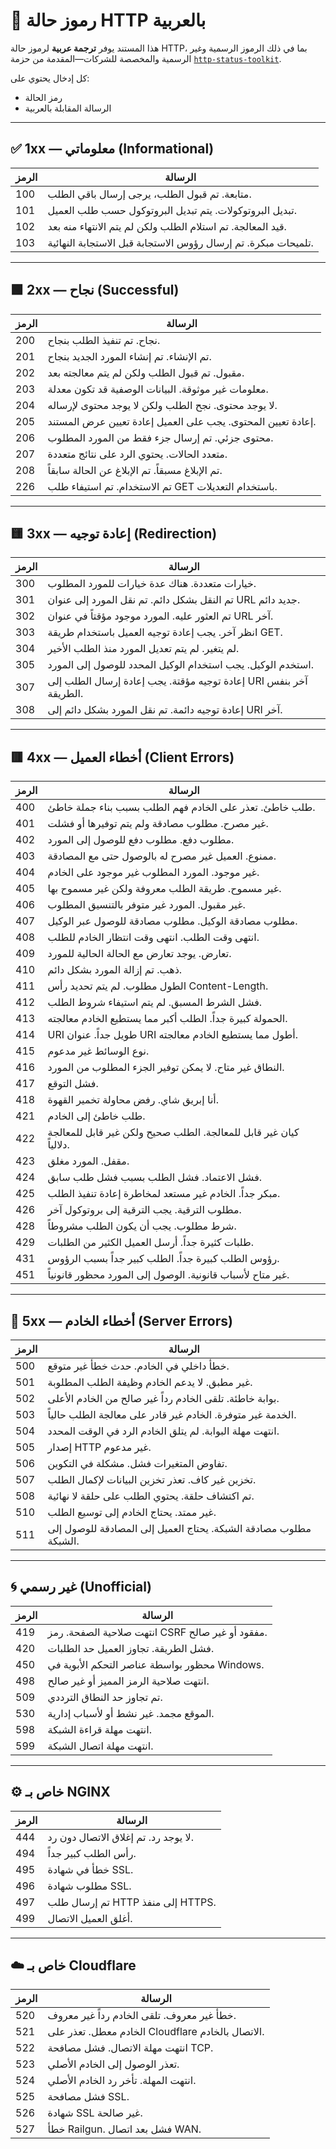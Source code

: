 # 📘 رموز حالة HTTP بالعربية

هذا المستند يوفر **ترجمة عربية** لرموز حالة HTTP، بما في ذلك الرموز الرسمية وغير الرسمية والمخصصة للشركات—المقدمة من حزمة [`http-status-toolkit`](https://www.npmjs.com/package/http-status-toolkit).

كل إدخال يحتوي على:

- رمز الحالة
- الرسالة المقابلة بالعربية

---

## ✅ 1xx — معلوماتي (Informational)

| الرمز | الرسالة |
|------|---------|
| 100 | متابعة. تم قبول الطلب، يرجى إرسال باقي الطلب. |
| 101 | تبديل البروتوكولات. يتم تبديل البروتوكول حسب طلب العميل. |
| 102 | قيد المعالجة. تم استلام الطلب ولكن لم يتم الانتهاء منه بعد. |
| 103 | تلميحات مبكرة. تم إرسال رؤوس الاستجابة قبل الاستجابة النهائية. |

---

## 🟩 2xx — نجاح (Successful)

| الرمز | الرسالة |
|------|---------|
| 200 | نجاح. تم تنفيذ الطلب بنجاح. |
| 201 | تم الإنشاء. تم إنشاء المورد الجديد بنجاح. |
| 202 | مقبول. تم قبول الطلب ولكن لم يتم معالجته بعد. |
| 203 | معلومات غير موثوقة. البيانات الوصفية قد تكون معدلة. |
| 204 | لا يوجد محتوى. نجح الطلب ولكن لا يوجد محتوى لإرساله. |
| 205 | إعادة تعيين المحتوى. يجب على العميل إعادة تعيين عرض المستند. |
| 206 | محتوى جزئي. تم إرسال جزء فقط من المورد المطلوب. |
| 207 | متعدد الحالات. يحتوي الرد على نتائج متعددة. |
| 208 | تم الإبلاغ مسبقاً. تم الإبلاغ عن الحالة سابقاً. |
| 226 | تم الاستخدام. تم استيفاء طلب GET باستخدام التعديلات. |

---

## 🟨 3xx — إعادة توجيه (Redirection)

| الرمز | الرسالة |
|------|---------|
| 300 | خيارات متعددة. هناك عدة خيارات للمورد المطلوب. |
| 301 | تم النقل بشكل دائم. تم نقل المورد إلى عنوان URL جديد دائم. |
| 302 | تم العثور عليه. المورد موجود مؤقتاً في عنوان URL آخر. |
| 303 | انظر آخر. يجب إعادة توجيه العميل باستخدام طريقة GET. |
| 304 | لم يتغير. لم يتم تعديل المورد منذ الطلب الأخير. |
| 305 | استخدم الوكيل. يجب استخدام الوكيل المحدد للوصول إلى المورد. |
| 307 | إعادة توجيه مؤقتة. يجب إعادة إرسال الطلب إلى URI آخر بنفس الطريقة. |
| 308 | إعادة توجيه دائمة. تم نقل المورد بشكل دائم إلى URI آخر. |

---

## 🟥 4xx — أخطاء العميل (Client Errors)

| الرمز | الرسالة |
|------|---------|
| 400 | طلب خاطئ. تعذر على الخادم فهم الطلب بسبب بناء جملة خاطئ. |
| 401 | غير مصرح. مطلوب مصادقة ولم يتم توفيرها أو فشلت. |
| 402 | مطلوب دفع. مطلوب دفع للوصول إلى المورد. |
| 403 | ممنوع. العميل غير مصرح له بالوصول حتى مع المصادقة. |
| 404 | غير موجود. المورد المطلوب غير موجود على الخادم. |
| 405 | غير مسموح. طريقة الطلب معروفة ولكن غير مسموح بها. |
| 406 | غير مقبول. المورد غير متوفر بالتنسيق المطلوب. |
| 407 | مطلوب مصادقة الوكيل. مطلوب مصادقة للوصول عبر الوكيل. |
| 408 | انتهى وقت الطلب. انتهى وقت انتظار الخادم للطلب. |
| 409 | تعارض. يوجد تعارض مع الحالة الحالية للمورد. |
| 410 | ذهب. تم إزالة المورد بشكل دائم. |
| 411 | الطول مطلوب. لم يتم تحديد رأس Content-Length. |
| 412 | فشل الشرط المسبق. لم يتم استيفاء شروط الطلب. |
| 413 | الحمولة كبيرة جداً. الطلب أكبر مما يستطيع الخادم معالجته. |
| 414 | URI طويل جداً. عنوان URI أطول مما يستطيع الخادم معالجته. |
| 415 | نوع الوسائط غير مدعوم. |
| 416 | النطاق غير متاح. لا يمكن توفير الجزء المطلوب من المورد. |
| 417 | فشل التوقع. |
| 418 | أنا إبريق شاي. رفض محاولة تخمير القهوة. |
| 421 | طلب خاطئ إلى الخادم. |
| 422 | كيان غير قابل للمعالجة. الطلب صحيح ولكن غير قابل للمعالجة دلالياً. |
| 423 | مقفل. المورد مغلق. |
| 424 | فشل الاعتماد. فشل الطلب بسبب فشل طلب سابق. |
| 425 | مبكر جداً. الخادم غير مستعد لمخاطرة إعادة تنفيذ الطلب. |
| 426 | مطلوب الترقية. يجب الترقية إلى بروتوكول آخر. |
| 428 | شرط مطلوب. يجب أن يكون الطلب مشروطاً. |
| 429 | طلبات كثيرة جداً. أرسل العميل الكثير من الطلبات. |
| 431 | رؤوس الطلب كبيرة جداً. الطلب كبير جداً بسبب الرؤوس. |
| 451 | غير متاح لأسباب قانونية. الوصول إلى المورد محظور قانونياً. |

---

## 🛑 5xx — أخطاء الخادم (Server Errors)

| الرمز | الرسالة |
|------|---------|
| 500 | خطأ داخلي في الخادم. حدث خطأ غير متوقع. |
| 501 | غير مطبق. لا يدعم الخادم وظيفة الطلب المطلوبة. |
| 502 | بوابة خاطئة. تلقى الخادم رداً غير صالح من الخادم الأعلى. |
| 503 | الخدمة غير متوفرة. الخادم غير قادر على معالجة الطلب حالياً. |
| 504 | انتهت مهلة البوابة. لم يتلق الخادم الرد في الوقت المحدد. |
| 505 | إصدار HTTP غير مدعوم. |
| 506 | تفاوض المتغيرات فشل. مشكلة في التكوين. |
| 507 | تخزين غير كاف. تعذر تخزين البيانات لإكمال الطلب. |
| 508 | تم اكتشاف حلقة. يحتوي الطلب على حلقة لا نهائية. |
| 510 | غير ممتد. يحتاج الخادم إلى توسيع الطلب. |
| 511 | مطلوب مصادقة الشبكة. يحتاج العميل إلى المصادقة للوصول إلى الشبكة. |

---

## 🌀 غير رسمي (Unofficial)

| الرمز | الرسالة |
|------|---------|
| 419 | انتهت صلاحية الصفحة. رمز CSRF مفقود أو غير صالح. |
| 420 | فشل الطريقة. تجاوز العميل حد الطلبات. |
| 450 | محظور بواسطة عناصر التحكم الأبوية في Windows. |
| 498 | انتهت صلاحية الرمز المميز أو غير صالح. |
| 509 | تم تجاوز حد النطاق الترددي. |
| 530 | الموقع مجمد. غير نشط أو لأسباب إدارية. |
| 598 | انتهت مهلة قراءة الشبكة. |
| 599 | انتهت مهلة اتصال الشبكة. |

---

## ⚙️ خاص بـ NGINX

| الرمز | الرسالة |
|------|---------|
| 444 | لا يوجد رد. تم إغلاق الاتصال دون رد. |
| 494 | رأس الطلب كبير جداً. |
| 495 | خطأ في شهادة SSL. |
| 496 | مطلوب شهادة SSL. |
| 497 | تم إرسال طلب HTTP إلى منفذ HTTPS. |
| 499 | أغلق العميل الاتصال. |

---

## ☁️ خاص بـ Cloudflare

| الرمز | الرسالة |
|------|---------|
| 520 | خطأ غير معروف. تلقى الخادم رداً غير معروف. |
| 521 | الخادم معطل. تعذر على Cloudflare الاتصال بالخادم. |
| 522 | انتهت مهلة الاتصال. فشل مصافحة TCP. |
| 523 | تعذر الوصول إلى الخادم الأصلي. |
| 524 | انتهت المهلة. تأخر رد الخادم الأصلي. |
| 525 | فشل مصافحة SSL. |
| 526 | شهادة SSL غير صالحة. |
| 527 | خطأ Railgun. فشل بعد اتصال WAN. |